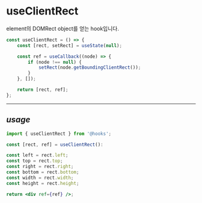 # useClientRect

element의 DOMRect object를 얻는 hook입니다.

```jsx
const useClientRect = () => {
    const [rect, setRect] = useState(null);

    const ref = useCallback((node) => {
        if (node !== null) {
            setRect(node.getBoundingClientRect());
        }
    }, []);

    return [rect, ref];
};
```

---

## _usage_

```jsx
import { useClientRect } from '@hooks';

const [rect, ref] = useClientRect():

const left = rect.left;
const top = rect.top;
const right = rect.right;
const bottom = rect.bottom;
const width = rect.width;
const height = rect.height;

return <div ref={ref} />;
```
